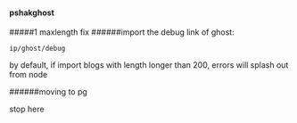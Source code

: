 #### pshakghost
#####1 maxlength fix
######import
the debug link of ghost:
```
ip/ghost/debug
```

by default, if import blogs with length longer than 200, errors will splash out from node  

######moving to pg

stop here
